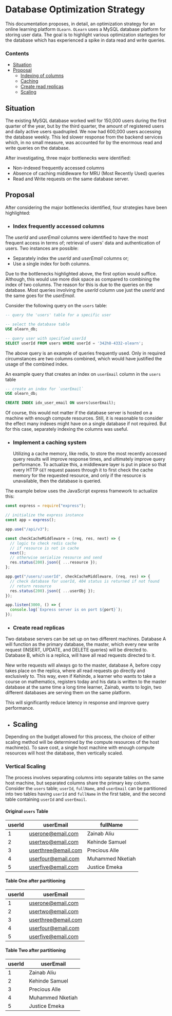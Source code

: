 # Database Optimization Strategy

This documentation proposes, in detail, an optimization strategy for an online learning platform `OLearn`. `OLearn` uses a MySQL database platform for storing user data. The goal is to highlight various optimization startegies for the database which has experienced a spike in data read and write queries.

### Contents

- [Situation](#situation)
- [Proposal](#proposal)
  - [Indexing of columns](#index-frequently-accessed-columns)
  - [Caching](#implement-of-a-caching-system)
  - [Create read replicas](#create-read-replicas)
  - [Scaling](#scaling)

## Situation

The existing MySQL database worked well for 150,000 users during the first quarter of the year, but by the third quarter, the amount of registered users and daily active users quadrupled. We now had 600,000 users accessing the database weekly. This led slower response from the backend services which, in no small measure, was accounted for by the enormous read and write queries on the database.

After investigating, three major bottlenecks were identified:

- Non-indexed frequently accessed columns
- Absence of caching middleware for MRU (Most Recently Used) queries
- Read and Write requests on the same database server.

## Proposal

After considering the major bottlenecks identified, four strategies have been highlighted:

- ### Index frequently accessed columns

The _userId_ and _userEmail_ columns were identified to have the most frequent access in terms of; retrieval of users' data and authentication of users. Two instances are possible:

- Separately index the _userId_ and _userEmail_ columns or;
- Use a single index for both columns.

Due to the bottlenecks highlighted above, the first option would suffice. Although, this would use more disk space as compared to combining the index of two columns. The reason for this is due to the queries on the database. Most queries involving the _userId_ column use just the _userId_ and the same goes for the _userEmail_.

Consider the following query on the `users` table:

```sql
-- query the 'users' table for a specific user

-- select the database table
USE olearn_db;

-- query user with specified userId
SELECT userId FROM users WHERE userId = '342h8-4332-olearn';
```

The above query is an example of queries frequently used. Only in required circumstances are two columns combined, which would have justified the usage of the combined index.

An example query that creates an index on `userEmail` column in the `users` table

```sql
-- create an index for `userEmail`
USE olearn_db;

CREATE INDEX idx_user_email ON users(userEmail);
```

Of course, this would not matter if the database server is hosted on a machine with enough compute resources. Still, it is reasonable to consider the effect many indexes might have on a single database if not required. But for this case, separately indexing the columns was useful.

- ### Implement a caching system
  Utilizing a cache memory, like redis, to store the most recently accessed query results will improve response times, and ultimately improve query performance. To actualize this, a middleware layer is put in place so that every HTTP `GET` request paases through it to first check the cache memory for the requested resource, and only if the resource is unavailable, then the database is queried.

The example below uses the JavaScript express framework to actualize this:

```js
const express = require("express");

// initialize the express instance
const app = express();

app.use("/api/v3");

const checkCacheMiddleware = (req, res, next) => {
  // logic to check redis cache
  // if resource is not in cache
  next();
  // otherwise serialize resource and send
  res.status(200).json({ ...resource });
};

app.get("/users/:userId", checkCacheMiddleware, (req, res) => {
  // check database for userId, 404 status is returned if not found
  // return resource
  res.status(200).json({ ...userObj });
});

app.listen(3000, () => {
  console.log(`Express server is on port ${port}`);
});
```

- ### Create read replicas

Two database servers can be set up on two different machines. Database A will function as the primary database, the master, which every new write request (INSERT, UPDATE, and DELETE queries) will be directed to. Database B, which is a replica, will have all read requests directed to it.

New write requests will always go to the master, database A, before copy takes place on the replica, where all read requests go directly and exclusively to. This way, even if Kehinde, a learner who wants to take a course on mathematics, registers today and his data is written to the master database at the same time a long time learner, Zainab, wants to login, two different databases are serving them on the same platform.

This will significantly reduce latency in response and improve query performance.

- ## Scaling

Depending on the budget allowed for this process, the choice of either scaling method will be determined by the compute resources of the host machine(s). To save cost, a single host machine with enough compute resources will host the database, then vertically scaled.

### Vertical Scaling

The process involves separating columns into separate tables on the same host machine, but separated columns share the primary key column. Consider the `users` table; `userId`, `fullName`, and `userEmail` can be partitioned into two tables having `userId` and `fullName` in the first table, and the second table containing `userId` and `userEmail`.

#### Original `users` Table

| userId | userEmail           | fullName         |
| ------ | ------------------- | ---------------- |
| 1      | userone@email.com   | Zainab Aliu      |
| 2      | usertwo@email.com   | Kehinde Samuel   |
| 3      | userthree@email.com | Precious Alle    |
| 4      | userfour@email.com  | Muhammed Nketiah |
| 5      | userfive@email.com  | Justice Emeka    |

#### Table One after partitioning

| userId | userEmail           |
| ------ | ------------------- |
| 1      | userone@email.com   |
| 2      | usertwo@email.com   |
| 3      | userthree@email.com |
| 4      | userfour@email.com  |
| 5      | userfive@email.com  |

#### Table Two after partitioning

| userId | userEmail        |
| ------ | ---------------- |
| 1      | Zainab Aliu      |
| 2      | Kehinde Samuel   |
| 3      | Precious Alle    |
| 4      | Muhammed Nketiah |
| 5      | Justice Emeka    |
